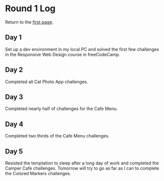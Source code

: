 # Round 1 Log

Return to the [first page](README.md).

## Day 1

Set up a dev environment in my local PC and solved the first few challenges in the Responsive Web Design course in freeCodeCamp.

## Day 2

Completed all Cat Photo App challenges.

## Day 3

Completed nearly half of challenges for the Cafe Menu.

## Day 4

Completed two thirds of the Cafe Menu challenges.

## Day 5

Resisted the temptation to sleep after a long day of work and completed the Camper Cafe challenges. Tomorrow will try to go as far as I can to complete the Colored Markers challenges.